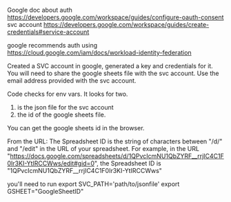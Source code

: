 Google doc about auth https://developers.google.com/workspace/guides/configure-oauth-consent
svc account https://developers.google.com/workspace/guides/create-credentials#service-account

google recommends auth using https://cloud.google.com/iam/docs/workload-identity-federation


Created a SVC account in google, generated a key and credentials for it.
You will need to share the google sheets file with the svc account. Use the email address provided with the svc account.

Code checks for env vars. It looks for two.
1. is the json file for the svc account
2. the id of the google sheets file.

You can get the google sheets id in the browser. 

From the URL: The Spreadsheet ID is the string of characters between "/d/" and "/edit" in the URL of your spreadsheet. For example, in the URL "https://docs.google.com/spreadsheets/d/1QPvcIcmNU1QbZYRF__rrjIC4C1F0Ir3KI-YtIRCCWws/edit#gid=0", the Spreadsheet ID is "1QPvcIcmNU1QbZYRF__rrjIC4C1F0Ir3KI-YtIRCCWws"

you'll need to run 
export SVC_PATH='path/to/jsonfile'
export GSHEET="GoogleSheetID"
